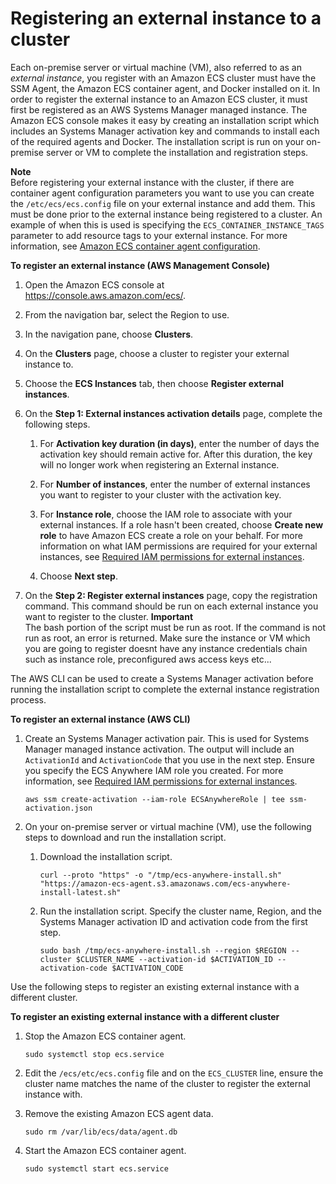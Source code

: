 # Registering an external instance to a cluster<a name="ecs-anywhere-registration"></a>

Each on\-premise server or virtual machine \(VM\), also referred to as an *external instance*, you register with an Amazon ECS cluster must have the SSM Agent, the Amazon ECS container agent, and Docker installed on it\. In order to register the external instance to an Amazon ECS cluster, it must first be registered as an AWS Systems Manager managed instance\. The Amazon ECS console makes it easy by creating an installation script which includes an Systems Manager activation key and commands to install each of the required agents and Docker\. The installation script is run on your on\-premise server or VM to complete the installation and registration steps\.

**Note**  
Before registering your external instance with the cluster, if there are container agent configuration parameters you want to use you can create the `/etc/ecs/ecs.config` file on your external instance and add them\. This must be done prior to the external instance being registered to a cluster\. An example of when this is used is specifying the `ECS_CONTAINER_INSTANCE_TAGS` parameter to add resource tags to your external instance\. For more information, see [Amazon ECS container agent configuration](ecs-agent-config.md)\.

**To register an external instance \(AWS Management Console\)**

1. Open the Amazon ECS console at [https://console\.aws\.amazon\.com/ecs/](https://console.aws.amazon.com/ecs/)\.

1. From the navigation bar, select the Region to use\.

1. In the navigation pane, choose **Clusters**\.

1. On the **Clusters** page, choose a cluster to register your external instance to\.

1. Choose the **ECS Instances** tab, then choose **Register external instances**\.

1. On the **Step 1: External instances activation details** page, complete the following steps\.

   1. For **Activation key duration \(in days\)**, enter the number of days the activation key should remain active for\. After this duration, the key will no longer work when registering an External instance\.

   1. For **Number of instances**, enter the number of external instances you want to register to your cluster with the activation key\.

   1. For **Instance role**, choose the IAM role to associate with your external instances\. If a role hasn't been created, choose **Create new role** to have Amazon ECS create a role on your behalf\. For more information on what IAM permissions are required for your external instances, see [Required IAM permissions for external instances](ecs-anywhere-iam.md#ecs-anywhere-iam-required)\.

   1. Choose **Next step**\.

1. On the **Step 2: Register external instances** page, copy the registration command\. This command should be run on each external instance you want to register to the cluster\.
**Important**  
The bash portion of the script must be run as root\. If the command is not run as root, an error is returned\. Make sure the instance or VM which you are going to register doesnt have any instance credentials chain such as instance role, preconfigured aws access keys etc...

The AWS CLI can be used to create a Systems Manager activation before running the installation script to complete the external instance registration process\.

**To register an external instance \(AWS CLI\)**

1. Create an Systems Manager activation pair\. This is used for Systems Manager managed instance activation\. The output will include an `ActivationId` and `ActivationCode` that you use in the next step\. Ensure you specify the ECS Anywhere IAM role you created\. For more information, see [Required IAM permissions for external instances](ecs-anywhere-iam.md#ecs-anywhere-iam-required)\.

   ```
   aws ssm create-activation --iam-role ECSAnywhereRole | tee ssm-activation.json
   ```

1. On your on\-premise server or virtual machine \(VM\), use the following steps to download and run the installation script\.

   1. Download the installation script\.

      ```
      curl --proto "https" -o "/tmp/ecs-anywhere-install.sh" "https://amazon-ecs-agent.s3.amazonaws.com/ecs-anywhere-install-latest.sh"
      ```

   1. Run the installation script\. Specify the cluster name, Region, and the Systems Manager activation ID and activation code from the first step\.

      ```
      sudo bash /tmp/ecs-anywhere-install.sh --region $REGION --cluster $CLUSTER_NAME --activation-id $ACTIVATION_ID --activation-code $ACTIVATION_CODE
      ```

Use the following steps to register an existing external instance with a different cluster\.

**To register an existing external instance with a different cluster**

1. Stop the Amazon ECS container agent\.

   ```
   sudo systemctl stop ecs.service
   ```

1. Edit the `/ecs/etc/ecs.config` file and on the `ECS_CLUSTER` line, ensure the cluster name matches the name of the cluster to register the external instance with\.

1. Remove the existing Amazon ECS agent data\.

   ```
   sudo rm /var/lib/ecs/data/agent.db
   ```

1. Start the Amazon ECS container agent\.

   ```
   sudo systemctl start ecs.service
   ```
